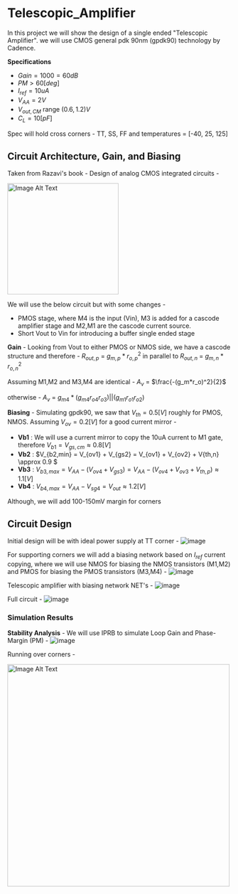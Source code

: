 # Telescopic_Amplifier

In this project we will show the design of a single ended "Telescopic Amplifier". 
we will use CMOS general pdk 90nm (gpdk90) technology by Cadence. 

**Specifications**
* $Gain = 1000 = 60dB$
* $PM > 60 [deg]$ 
* $I_{ref} = 10uA$
* $V_{AA} = 2V$
* $V_{out,CM}$ range $(0.6,1.2)V$
* $C_{L} = 10[pF]$ 

Spec will hold cross corners - TT, SS, FF and temperatures = [-40, 25, 125]

## Circuit Architecture, Gain, and Biasing
Taken from Razavi's book - Design of analog CMOS integrated circuits - 

<img src="https://github.com/dsapir4422/Telescopic_Amplifier/assets/87266625/001ee7db-3a02-4f9c-8273-290d1a07ac05" alt="Image Alt Text" width="250" height="250" />

We will use the below circuit but with some changes - 
* PMOS stage, where M4 is the input (Vin), M3 is added for a cascode amplifier stage and M2,M1 are the cascode current source.
* Short Vout to Vin for introducing a buffer single ended stage

**Gain** - 
Looking from Vout to either PMOS or NMOS side, we have a cascode structure and therefore - $R_{out,p}$ = $g_{m,p}*r_{o,p}^2$ in parallel to $R_{out,n}$ = $g_{m,n}*r_{o,n}^2$

Assuming M1,M2 and M3,M4 are identical - $A_v$ = $\frac{-(g_m*r_o)^2}{2}$

otherwise - $A_v$ = $g_{m4}*(g_{m4}r_{o4}r_{o3})||(g_{m1}r_{o1}r_{o2})$

**Biasing** - 
Simulating gpdk90, we saw that $V_{th} = 0.5[V]$ roughly for PMOS, NMOS. Assuming $V_{ov} = 0.2[V]$ for a good current mirror - 
* **Vb1** : We will use a current mirror to copy the 10uA current to M1 gate, therefore $V_{b1} = V_{gs,cm} \approx 0.8[V]$
* **Vb2** : $V_{b2,min} = V_{ov1} + V_{gs2} = V_{ov1} + V_{ov2} + V{th,n} \approx 0.9 $
* **Vb3** : $V_{b3,max} = V_{AA} - (V_{ov4} + V_{gs3}) = V_{AA} - (V_{ov4} + V_{ov3} + V_{th,p}) \approx 1.1[V]$
* **Vb4** : $V_{b4,max} = V_{AA} - V_{sg4} = V_{out} \approx 1.2[V]$

Although, we will add 100-150mV margin for corners

## Circuit Design
Initial design will be with ideal power supply at TT corner - 
![image](https://github.com/dsapir4422/Telescopic_Amplifier/assets/87266625/f3032124-efb5-4037-84df-04f290def9d7)

For supporting corners we will add a biasing network based on $I_{ref}$ current copying, where we will use NMOS for biasing the NMOS transistors (M1,M2) and PMOS for biasing the PMOS transistors (M3,M4) - 
![image](https://github.com/dsapir4422/Telescopic_Amplifier/assets/87266625/ceb766c7-cdc8-4ee5-9310-c01b1dae064c)

Telescopic amplifier with biasing network NET's - 
![image](https://github.com/dsapir4422/Telescopic_Amplifier/assets/87266625/062d10b3-4447-46f9-b0c9-1ec5356aaf7d)

Full circuit - 
![image](https://github.com/dsapir4422/Telescopic_Amplifier/assets/87266625/15d7d6a4-e809-438f-bf8d-56204ec8100e)

### Simulation Results
**Stability Analysis** - We will use IPRB to simulate Loop Gain and Phase-Margin (PM) - 
![image](https://github.com/dsapir4422/Telescopic_Amplifier/assets/87266625/0093e262-7b2f-4169-ad69-f90ed623d0d1)

Running over corners - 

<img src="https://github.com/dsapir4422/Telescopic_Amplifier/assets/87266625/1ab146c0-7801-4863-b8e6-017712ef471f" alt="Image Alt Text" width="500" height="500" />

 
